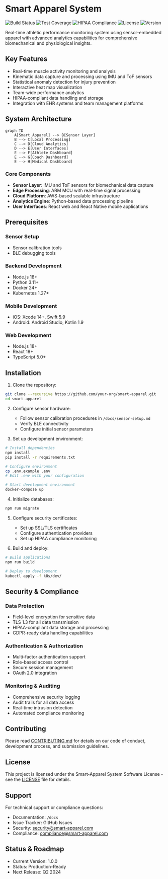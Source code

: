 # Smart Apparel System

![Build Status](https://img.shields.io/badge/build-passing-brightgreen) <!-- v1.0.0 -->
![Test Coverage](https://img.shields.io/badge/coverage-85%25-green) <!-- v1.0.0 -->
![HIPAA Compliance](https://img.shields.io/badge/HIPAA-compliant-blue) <!-- v1.0.0 -->
![License](https://img.shields.io/badge/license-proprietary-blue) <!-- v1.0.0 -->
![Version](https://img.shields.io/badge/version-1.0.0-blue) <!-- v1.0.0 -->

Real-time athletic performance monitoring system using sensor-embedded apparel with advanced analytics capabilities for comprehensive biomechanical and physiological insights.

## Key Features

- Real-time muscle activity monitoring and analysis
- Kinematic data capture and processing using IMU and ToF sensors
- Statistical anomaly detection for injury prevention
- Interactive heat map visualization
- Team-wide performance analytics
- HIPAA-compliant data handling and storage
- Integration with EHR systems and team management platforms

## System Architecture

```mermaid
graph TD
    A[Smart Apparel] --> B[Sensor Layer]
    B --> C[Local Processing]
    C --> D[Cloud Analytics]
    D --> E[User Interfaces]
    E --> F[Athlete Dashboard]
    E --> G[Coach Dashboard]
    E --> H[Medical Dashboard]
```

### Core Components

- **Sensor Layer**: IMU and ToF sensors for biomechanical data capture
- **Edge Processing**: ARM MCU with real-time signal processing
- **Cloud Platform**: AWS-based scalable infrastructure
- **Analytics Engine**: Python-based data processing pipeline
- **User Interfaces**: React web and React Native mobile applications

## Prerequisites

### Sensor Setup
- Sensor calibration tools
- BLE debugging tools

### Backend Development
- Node.js 18+
- Python 3.11+
- Docker 24+
- Kubernetes 1.27+

### Mobile Development
- iOS: Xcode 14+, Swift 5.9
- Android: Android Studio, Kotlin 1.9

### Web Development
- Node.js 18+
- React 18+
- TypeScript 5.0+

## Installation

1. Clone the repository:
```bash
git clone --recursive https://github.com/your-org/smart-apparel.git
cd smart-apparel
```

2. Configure sensor hardware:
   - Follow sensor calibration procedures in `/docs/sensor-setup.md`
   - Verify BLE connectivity
   - Configure initial sensor parameters

3. Set up development environment:
```bash
# Install dependencies
npm install
pip install -r requirements.txt

# Configure environment
cp .env.example .env
# Edit .env with your configuration

# Start development environment
docker-compose up
```

4. Initialize databases:
```bash
npm run migrate
```

5. Configure security certificates:
   - Set up SSL/TLS certificates
   - Configure authentication providers
   - Set up HIPAA compliance monitoring

6. Build and deploy:
```bash
# Build applications
npm run build

# Deploy to development
kubectl apply -f k8s/dev/
```

## Security & Compliance

### Data Protection
- Field-level encryption for sensitive data
- TLS 1.3 for all data transmission
- HIPAA-compliant data storage and processing
- GDPR-ready data handling capabilities

### Authentication & Authorization
- Multi-factor authentication support
- Role-based access control
- Secure session management
- OAuth 2.0 integration

### Monitoring & Auditing
- Comprehensive security logging
- Audit trails for all data access
- Real-time intrusion detection
- Automated compliance monitoring

## Contributing

Please read [CONTRIBUTING.md](CONTRIBUTING.md) for details on our code of conduct, development process, and submission guidelines.

## License

This project is licensed under the Smart-Apparel System Software License - see the [LICENSE](LICENSE) file for details.

## Support

For technical support or compliance questions:
- Documentation: `/docs`
- Issue Tracker: GitHub Issues
- Security: security@smart-apparel.com
- Compliance: compliance@smart-apparel.com

## Status & Roadmap

- Current Version: 1.0.0
- Status: Production-Ready
- Next Release: Q2 2024